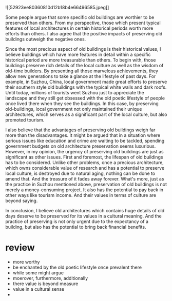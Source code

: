 ![[52923ee80360810d12b18b4e66496585.jpeg]]

Some people argue that some specific old buildings are worthier to be preserved than others. From my perspective, those which present typical features of local architectures in certain historical periods worth more efforts than others. I also agree that the positive impacts of preserving old buildings outweigh the negative ones.

Since the most precious aspect of old buildings is their historical values, I believe buildings which have more features in detail within a specific historical period are more treasurable than others. To begin with, those buildings preserve rich details of the local culture as well as the wisdom of old-time builders. By presenting all those marvelous achievements, they allow new generations to take a glance at the lifestyle of past days. For example, in Suzhou, China, local government made great efforts to preserve their southern style old buildings with the typical white walls and dark roofs. Until today, millions of tourists went Suzhou just to appreciate the landscape and they still get obsessed with the old poetic lifestyle of people once lived there when they see the buildings. In this case, by preserving old-buildings, local government not only maintained their unique architectures, which serves as a significant part of the local culture, but also promoted tourism.

I also believe that the advantages of preserving old buildings weigh far more than the disadvantages. It might be argued that in a situation where serious issues like education and crime are waiting to be tackled, spending government budgets on old architecture preservation seems luxurious. However, in my opinion, the urgency of preserving old buildings are just as significant as other issues. First and foremost, the lifespan of old buildings has to be considered. Unlike other problems, once a precious architecture, which owns considerable value of research and has a potential to preserve local culture, is destroyed due to natural aging, nothing can be done to amend that. And the treasure of it fades away forever. What's more, just as the practice in Suzhou mentioned above, preservation of old buildings is not merely a money-consuming project. It also has the potential to pay back in other ways like tourism income. And their values in terms of culture are beyond saying.

In conclusion, I believe old architectures which contains huge details of old days deserve to be preserved for its values in a cultural meaning. And the practice of preserving is not only urgent due to the expectancy of a building, but also has the potential to bring back financial benefits.

# review

- more worthy
- be enchanted by the old poetic lifestyle once prevalent there
- while some might argue
- moerover, furthermore, additionally
- there value is beyond measure
- value in a cultural sense
-
